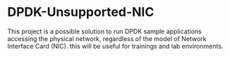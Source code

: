# DPDK-Unsupported-NIC
This project is a possible solution to run DPDK sample applications accessing the physical network, regardless of the model of Network Interface Card (NIC). this will be useful for trainings and lab environments.
